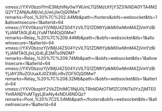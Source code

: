 vmess://YXV0bzo1YmE3MzhlNy0wYWJmLTQ5MzUtYjY3ZS1kNDA0YTA4M2Q2YTZANjAuMjUxLjUwLjIwOjQ0Mw?remarks=Pool_%20%7C%202.44Mb&path=/footers&obfs=websocket&tls=1&allowInsecure=1&alterId=64
vmess://YXV0bzozYjVlMjU4ZS04YzVlLTQ1ZDMtYjdkMi0wMmM4ZjVmYzBiYjJAMTA0LjE4LjYuMTM4OjQ0Mw?remarks=Relay_%20%7C%209.44Mb&path=/&obfs=websocket&tls=1&allowInsecure=1&alterId=64
vmess://YXV0bzozYjVlMjU4ZS04YzVlLTQ1ZDMtYjdkMi0wMmM4ZjVmYzBiYjJAMTA0LjIxLjQ4LjE2MTo0NDM?remarks=Relay_%20%7C%209.74Mb&path=/&obfs=websocket&tls=1&allowInsecure=1&alterId=64
vmess://YXV0bzozYjVlMjU4ZS04YzVlLTQ1ZDMtYjdkMi0wMmM4ZjVmYzBiYjJAY2RuZGUuaXJ0ZXl6LnRvZGF5OjQ0Mw?remarks=Relay_%20%7C%208.32Mb&path=/&obfs=websocket&tls=1&alterId=64
vmess://YXV0bzphY2VkZDhlMC1lNjU0LTRhNDAtOTM1ZC01NTk0YzZjMTE0YmRANDYuMTgyLjEwNy4xNDU6NDQz?remarks=Pool_%20%7C25.54Mb&path=/footers&obfs=websocket&tls=1&allowInsecure=1&alterId=64
